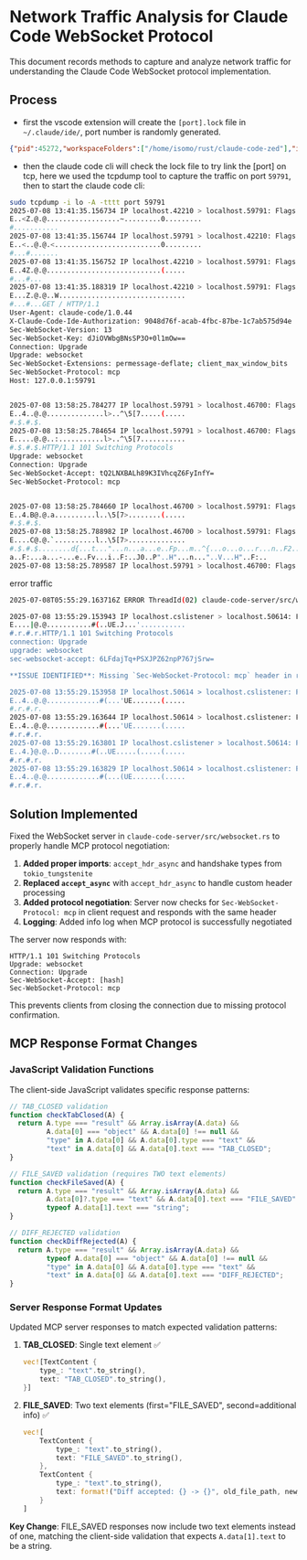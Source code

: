 # Network Traffic Analysis for Claude Code WebSocket Protocol

This document records methods to capture and analyze network traffic for understanding the Claude Code WebSocket protocol implementation.

## Process 

- first the vscode extension will create the `[port].lock` file in `~/.claude/ide/`, port number is randomly generated.

```json
{"pid":45272,"workspaceFolders":["/home/isomo/rust/claude-code-zed"],"ideName":"Visual Studio Code","transport":"ws","authToken":"9048d76f-acab-4fbc-87be-1c7ab575d94e"}
```

- then the claude code cli will check the lock file to try link the [port] on tcp, here we used the tcpdump tool to capture the traffic on port `59791`, then to start the claude code cli:

```bash
sudo tcpdump -i lo -A -tttt port 59791
2025-07-08 13:41:35.156734 IP localhost.42210 > localhost.59791: Flags [S], seq 4189769086, win 65495, options [mss 65495,sackOK,TS val 595966155 ecr 0,nop,wscale 7], length 0
E..<Z.@.@..................~.........0.........
#...........
2025-07-08 13:41:35.156744 IP localhost.59791 > localhost.42210: Flags [S.], seq 3069872564, ack 4189769087, win 65483, options [mss 65495,sackOK,TS val 595966155 ecr 595966155,nop,wscale 7], length 0
E..<..@.@.<..........................0.........
#...#.......
2025-07-08 13:41:35.156752 IP localhost.42210 > localhost.59791: Flags [.], ack 1, win 512, options [nop,nop,TS val 595966155 ecr 595966155], length 0
E..4Z.@.@............................(.....
#...#...
2025-07-08 13:41:35.188319 IP localhost.42210 > localhost.59791: Flags [P.], seq 1:357, ack 1, win 512, options [nop,nop,TS val 595966187 ecr 595966155], length 356
E...Z.@.@..W...............................
#...#...GET / HTTP/1.1
User-Agent: claude-code/1.0.44
X-Claude-Code-Ide-Authorization: 9048d76f-acab-4fbc-87be-1c7ab575d94e
Sec-WebSocket-Version: 13
Sec-WebSocket-Key: dJiOVWbgBNsSP3O+0l1mOw==
Connection: Upgrade
Upgrade: websocket
Sec-WebSocket-Extensions: permessage-deflate; client_max_window_bits
Sec-WebSocket-Protocol: mcp
Host: 127.0.0.1:59791


2025-07-08 13:58:25.784277 IP localhost.59791 > localhost.46700: Flags [.], ack 357, win 509, options [nop,nop,TS val 596976783 ecr 596976783], length 0
E..4..@.@..............l>..^\5[7.....(.....
#.$.#.$.
2025-07-08 13:58:25.784654 IP localhost.59791 > localhost.46700: Flags [P.], seq 1:159, ack 357, win 512, options [nop,nop,TS val 596976783 ecr 596976783], length 158
E.....@.@..:...........l>..^\5[7...........
#.$.#.$.HTTP/1.1 101 Switching Protocols
Upgrade: websocket
Connection: Upgrade
Sec-WebSocket-Accept: tQ2LNXBALh89K3IVhcqZ6FyInfY=
Sec-WebSocket-Protocol: mcp


2025-07-08 13:58:25.784660 IP localhost.46700 > localhost.59791: Flags [.], ack 159, win 511, options [nop,nop,TS val 596976783 ecr 596976783], length 0
E..4.B@.@.a..........l..\5[7>........(.....
#.$.#.$.
2025-07-08 13:58:25.788982 IP localhost.46700 > localhost.59791: Flags [P.], seq 357:536, ack 159, win 512, options [nop,nop,TS val 596976787 ecr 596976783], length 179
E....C@.@.`..........l..\5[7>..............
#.$.#.$........d{...t..."...n...a...e..Fp...m..^{...o...o...r...n..F2..Q-..I1..H"...a...i...s..."...t..^{..H"...e..-n..F:..
a..F:...a...-...e..Fv...i..F:..J0..P"..H"...n..."..V...H"..F:..
2025-07-08 13:58:25.789587 IP localhost.59791 > localhost.46700: Flags [P.], seq 159:341, ack 536, win 512, options [nop,nop,TS val 596976788 ecr 596976787], length 182
```

error traffic

```bash
2025-07-08T05:55:29.163716Z ERROR ThreadId(02) claude-code-server/src/websocket.rs:215: WebSocket error for 127.0.0.1:50614: WebSocket protocol error: Connection reset without closing handshake

2025-07-08 13:55:29.153943 IP localhost.cslistener > localhost.50614: Flags [P.], seq 1:130, ack 356, win 512, options [nop,nop,TS val 596800152 ecr 596800152], length 129
E....|@.@...........#(..UE.J...'...........
#.r.#.r.HTTP/1.1 101 Switching Protocols
connection: Upgrade
upgrade: websocket
sec-websocket-accept: 6LFdajTq+PSXJPZ62npP767jSrw=

**ISSUE IDENTIFIED**: Missing `Sec-WebSocket-Protocol: mcp` header in response. Client expects MCP protocol confirmation.

2025-07-08 13:55:29.153958 IP localhost.50614 > localhost.cslistener: Flags [.], ack 130, win 511, options [nop,nop,TS val 596800152 ecr 596800152], length 0
E..4..@.@.............#(...'UE.......(.....
#.r.#.r.
2025-07-08 13:55:29.163644 IP localhost.50614 > localhost.cslistener: Flags [F.], seq 356, ack 130, win 512, options [nop,nop,TS val 596800162 ecr 596800152], length 0
E..4..@.@.............#(...'UE.......(.....
#.r.#.r.
2025-07-08 13:55:29.163801 IP localhost.cslistener > localhost.50614: Flags [F.], seq 130, ack 357, win 512, options [nop,nop,TS val 596800162 ecr 596800162], length 0
E..4.}@.@..D........#(..UE.....(.....(.....
#.r.#.r.
2025-07-08 13:55:29.163829 IP localhost.50614 > localhost.cslistener: Flags [.], ack 131, win 512, options [nop,nop,TS val 596800162 ecr 596800162], length 0
E..4..@.@.............#(...(UE.......(.....
#.r.#.r.
```

## Solution Implemented

Fixed the WebSocket server in `claude-code-server/src/websocket.rs` to properly handle MCP protocol negotiation:

1. **Added proper imports**: `accept_hdr_async` and handshake types from `tokio_tungstenite`
2. **Replaced `accept_async`** with `accept_hdr_async` to handle custom header processing
3. **Added protocol negotiation**: Server now checks for `Sec-WebSocket-Protocol: mcp` in client request and responds with the same header
4. **Logging**: Added info log when MCP protocol is successfully negotiated

The server now responds with:
```
HTTP/1.1 101 Switching Protocols
Upgrade: websocket
Connection: Upgrade
Sec-WebSocket-Accept: [hash]
Sec-WebSocket-Protocol: mcp
```

This prevents clients from closing the connection due to missing protocol confirmation.

## MCP Response Format Changes

### JavaScript Validation Functions
The client-side JavaScript validates specific response patterns:

```javascript
// TAB_CLOSED validation
function checkTabClosed(A) {
  return A.type === "result" && Array.isArray(A.data) && 
         A.data[0] === "object" && A.data[0] !== null && 
         "type" in A.data[0] && A.data[0].type === "text" && 
         "text" in A.data[0] && A.data[0].text === "TAB_CLOSED";
}

// FILE_SAVED validation (requires TWO text elements)
function checkFileSaved(A) {
  return A.type === "result" && Array.isArray(A.data) && 
         A.data[0]?.type === "text" && A.data[0].text === "FILE_SAVED" && 
         typeof A.data[1].text === "string";
}

// DIFF_REJECTED validation
function checkDiffRejected(A) {
  return A.type === "result" && Array.isArray(A.data) && 
         typeof A.data[0] === "object" && A.data[0] !== null && 
         "type" in A.data[0] && A.data[0].type === "text" && 
         "text" in A.data[0] && A.data[0].text === "DIFF_REJECTED";
}
```

### Server Response Format Updates
Updated MCP server responses to match expected validation patterns:

1. **TAB_CLOSED**: Single text element ✅
   ```rust
   vec![TextContent {
       type_: "text".to_string(),
       text: "TAB_CLOSED".to_string(),
   }]
   ```

2. **FILE_SAVED**: Two text elements (first="FILE_SAVED", second=additional info) ✅
   ```rust
   vec![
       TextContent {
           type_: "text".to_string(),
           text: "FILE_SAVED".to_string(),
       },
       TextContent {
           type_: "text".to_string(),
           text: format!("Diff accepted: {} -> {}", old_file_path, new_file_path),
       }
   ]
   ```

**Key Change**: FILE_SAVED responses now include two text elements instead of one, matching the client-side validation that expects `A.data[1].text` to be a string.


